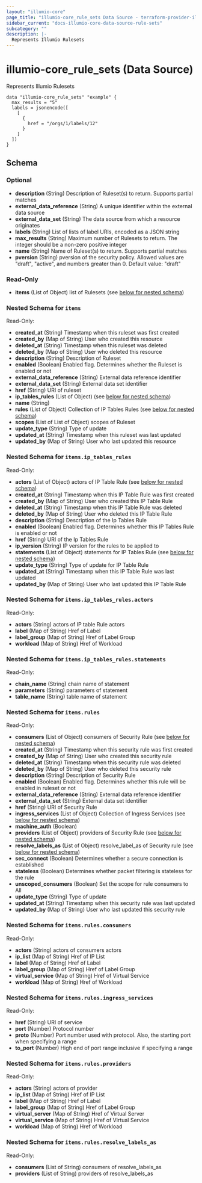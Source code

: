 ```yaml
---
layout: "illumio-core"
page_title: "illumio-core_rule_sets Data Source - terraform-provider-illumio-core"
sidebar_current: "docs-illumio-core-data-source-rule-sets"
subcategory: ""
description: |-
  Represents Illumio Rulesets
---
```


# illumio-core_rule_sets (Data Source)

Represents Illumio Rulesets

```hcl
data "illumio-core_rule_sets" "example" {
  max_results = "5"
  labels = jsonencode([
    [
      {
        href = "/orgs/1/labels/12"
      }
    ]
  ])
}
```

## Schema

### Optional

- **description** (String) Description of Ruleset(s) to return. Supports partial matches
- **external_data_reference** (String) A unique identifier within the external data source
- **external_data_set** (String) The data source from which a resource originates
- **labels** (String) List of lists of label URIs, encoded as a JSON string
- **max_results** (String) Maximum number of Rulesets to return. The integer should be a non-zero positive integer
- **name** (String) Name of Ruleset(s) to return. Supports partial matches
- **pversion** (String) pversion of the security policy. Allowed values are "draft", "active", and numbers greater than 0. Default value: "draft"

### Read-Only

- **items** (List of Object) list of Rulesets (see [below for nested schema](#nestedatt--items))

<a id="nestedatt--items"></a>
### Nested Schema for `items`

Read-Only:

- **created_at** (String) Timestamp when this ruleset was first created
- **created_by** (Map of String) User who created this resource
- **deleted_at** (String) Timestamp when this ruleset was deleted
- **deleted_by** (Map of String) User who deleted this resource
- **description** (String) Description of Ruleset
- **enabled** (Boolean) Enabled flag. Determines whether the Ruleset is enabled or not
- **external_data_reference** (String) External data reference identifier
- **external_data_set** (String) External data set identifier
- **href** (String) URI of ruleset
- **ip_tables_rules** (List of Object) (see [below for nested schema](#nestedobjatt--items--ip_tables_rules))
- **name** (String)
- **rules** (List of Object) Collection of IP Tables Rules (see [below for nested schema](#nestedobjatt--items--rules))
- **scopes** (List of List of Object) scopes of Ruleset
- **update_type** (String) Type of update
- **updated_at** (String) Timestamp when this ruleset was last updated
- **updated_by** (Map of String) User who last updated this resource

<a id="nestedobjatt--items--ip_tables_rules"></a>
### Nested Schema for `items.ip_tables_rules`

Read-Only:

- **actors** (List of Object) actors of IP Table Rule (see [below for nested schema](#nestedobjatt--items--ip_tables_rules--actors))
- **created_at** (String) Timestamp when this IP Table Rule was first created
- **created_by** (Map of String) User who created this IP Table Rule
- **deleted_at** (String) Timestamp when this IP Table Rule was deleted
- **deleted_by** (Map of String) User who deleted this IP Table Rule
- **description** (String) Description of the Ip Tables Rule
- **enabled** (Boolean) Enabled flag. Determines whether this IP Tables Rule is enabled or not
- **href** (String) URI of the Ip Tables Rule
- **ip_version** (String) IP version for the rules to be applied to
- **statements** (List of Object) statements for IP Tables Rule (see [below for nested schema](#nestedobjatt--items--ip_tables_rules--statements))
- **update_type** (String) Type of update for IP Table Rule
- **updated_at** (String) Timestamp when this IP Table Rule was last updated
- **updated_by** (Map of String) User who last updated this IP Table Rule

<a id="nestedobjatt--items--ip_tables_rules--actors"></a>
### Nested Schema for `items.ip_tables_rules.actors`

Read-Only:

- **actors** (String) actors of IP table Rule actors
- **label** (Map of String) Href of Label
- **label_group** (Map of String) Href of Label Group
- **workload** (Map of String) Href of Workload


<a id="nestedobjatt--items--ip_tables_rules--statements"></a>
### Nested Schema for `items.ip_tables_rules.statements`

Read-Only:

- **chain_name** (String) chain name of statement
- **parameters** (String) parameters of statement
- **table_name** (String) table name of statement 



<a id="nestedobjatt--items--rules"></a>
### Nested Schema for `items.rules`

Read-Only:

- **consumers** (List of Object) consumers of Security Rule (see [below for nested schema](#nestedobjatt--items--rules--consumers))
- **created_at** (String) Timestamp when this security rule was first created
- **created_by** (Map of String) User who created this security rule
- **deleted_at** (String) Timestamp when this security rule was deleted
- **deleted_by** (Map of String) User who deleted this security rule
- **description** (String) Description of Security Rule
- **enabled** (Boolean) Enabled flag. Determines whether this rule will be enabled in ruleset or not
- **external_data_reference** (String) External data reference identifier
- **external_data_set** (String) External data set identifier
- **href** (String) URI of Security Rule
- **ingress_services** (List of Object) Collection of Ingress Services (see [below for nested schema](#nestedobjatt--items--rules--ingress_services))
- **machine_auth** (Boolean)
- **providers** (List of Object) providers of Security Rule (see [below for nested schema](#nestedobjatt--items--rules--providers))
- **resolve_labels_as** (List of Object) resolve_label_as of Security rule (see [below for nested schema](#nestedobjatt--items--rules--resolve_labels_as))
- **sec_connect** (Boolean) Determines whether a secure connection is established
- **stateless** (Boolean) Determines whether packet filtering is stateless for the rule
- **unscoped_consumers** (Boolean) Set the scope for rule consumers to All
- **update_type** (String) Type of update
- **updated_at** (String) Timestamp when this security rule was last updated
- **updated_by** (Map of String) User who last updated this security rule

<a id="nestedobjatt--items--rules--consumers"></a>
### Nested Schema for `items.rules.consumers`

Read-Only:

- **actors** (String) actors of consumers actors
- **ip_list** (Map of String) Href of IP List
- **label** (Map of String) Href of Label
- **label_group** (Map of String) Href of Label Group
- **virtual_service** (Map of String) Href of Virtual Service
- **workload** (Map of String) Href of Workload


<a id="nestedobjatt--items--rules--ingress_services"></a>
### Nested Schema for `items.rules.ingress_services`

Read-Only:

- **href** (String) URI of service
- **port** (Number) Protocol number
- **proto** (Number) Port number used with protocol. Also, the starting port when specifying a range
- **to_port** (Number) High end of port range inclusive if specifying a range


<a id="nestedobjatt--items--rules--providers"></a>
### Nested Schema for `items.rules.providers`

Read-Only:

- **actors** (String) actors of provider
- **ip_list** (Map of String) Href of IP List
- **label** (Map of String) Href of Label
- **label_group** (Map of String) Href of Label Group
- **virtual_server** (Map of String) Href of Virtual Server
- **virtual_service** (Map of String) Href of Virtual Service
- **workload** (Map of String) Href of Workload


<a id="nestedobjatt--items--rules--resolve_labels_as"></a>
### Nested Schema for `items.rules.resolve_labels_as`

Read-Only:

- **consumers** (List of String) consumers of resolve_labels_as
- **providers** (List of String) providers of resolve_labels_as



